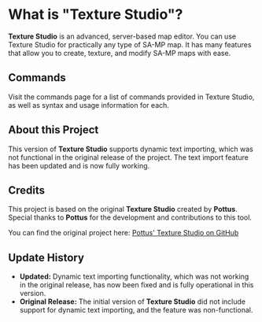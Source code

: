 # What is "Texture Studio"?

**Texture Studio** is an advanced, server-based map editor. You can use Texture Studio for practically any type of SA-MP map. It has many features that allow you to create, texture, and modify SA-MP maps with ease.

## Commands
Visit the commands page for a list of commands provided in Texture Studio, as well as syntax and usage information for each.

## About this Project
This version of **Texture Studio** supports dynamic text importing, which was not functional in the original release of the project. The text import feature has been updated and is now fully working.

## Credits
This project is based on the original **Texture Studio** created by **Pottus**. Special thanks to **Pottus** for the development and contributions to this tool.

You can find the original project here: [Pottus' Texture Studio on GitHub](https://github.com/Pottus/Texture-Studio)

## Update History
- **Updated:** Dynamic text importing functionality, which was not working in the original release, has now been fixed and is fully operational in this version.
- **Original Release:** The initial version of **Texture Studio** did not include support for dynamic text importing, and the feature was non-functional.

